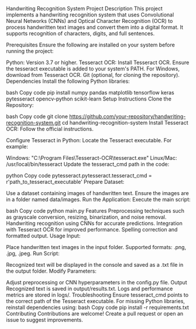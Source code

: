Handwriting Recognition System
Project Description
This project implements a handwriting recognition system that uses Convolutional Neural Networks (CNNs) and Optical Character Recognition (OCR) to process handwritten text images and convert them into a digital format. It supports recognition of characters, digits, and full sentences.

Prerequisites
Ensure the following are installed on your system before running the project:

Python: Version 3.7 or higher.
Tesseract OCR:
Install Tesseract OCR.
Ensure the tesseract executable is added to your system's PATH.
For Windows, download from Tesseract OCR.
Git (optional, for cloning the repository).
Dependencies
Install the following Python libraries:

bash
Copy code
pip install numpy pandas matplotlib tensorflow keras pytesseract opencv-python scikit-learn
Setup Instructions
Clone the Repository:

bash
Copy code
git clone https://github.com/your-repository/handwriting-recognition-system.git
cd handwriting-recognition-system
Install Tesseract OCR: Follow the official instructions.

Configure Tesseract in Python: Locate the Tesseract executable. For example:

Windows: "C:\Program Files\Tesseract-OCR\tesseract.exe"
Linux/Mac: /usr/local/bin/tesseract
Update the tesseract_cmd path in the code:

python
Copy code
pytesseract.pytesseract.tesseract_cmd = r'path_to_tesseract_executable'
Prepare Dataset:

Use a dataset containing images of handwritten text.
Ensure the images are in a folder named data/images.
Run the Application: Execute the main script:

bash
Copy code
python main.py
Features
Preprocessing techniques such as grayscale conversion, resizing, binarization, and noise removal.
Handwriting recognition using CNNs for accurate predictions.
Integration with Tesseract OCR for improved performance.
Spelling correction and formatted output.
Usage
Input:

Place handwritten text images in the input folder.
Supported formats: .png, .jpg, .jpeg.
Run Script:

Recognized text will be displayed in the console and saved as a .txt file in the output folder.
Modify Parameters:

Adjust preprocessing or CNN hyperparameters in the config.py file.
Output
Recognized text is saved in output/results.txt.
Logs and performance metrics are stored in logs/.
Troubleshooting
Ensure tesseract_cmd points to the correct path of the Tesseract executable.
For missing Python libraries, reinstall dependencies using:
bash
Copy code
pip install -r requirements.txt
Contributing
Contributions are welcome! Create a pull request or open an issue to suggest improvements.
